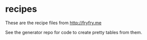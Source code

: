 # recipes
These are the recipe files from http://fryfry.me

See the generator repo for code to create pretty tables from them.

